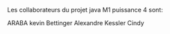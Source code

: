 Les collaborateurs du projet java M1 puissance 4 sont:

ARABA kevin
Bettinger Alexandre
Kessler Cindy

